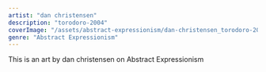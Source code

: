 ```yaml
---
artist: "dan christensen"
description: "torodoro-2004"
coverImage: "/assets/abstract-expressionism/dan-christensen_torodoro-2004.jpg"
genre: "Abstract Expressionism"
---
```

This is an art by dan christensen on Abstract Expressionism

